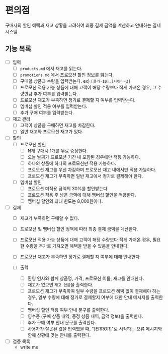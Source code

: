 # 편의점

구매자의 할인 혜택과 재고 상황을 고려하여 최종 결제 금액을 계산하고 안내하는 결제 시스템

## 기능 목록

- [ ] 입력
    - [ ] `products.md` 에서 재고를 읽는다.
    - [ ] `promotions.md` 에서 프로모션 할인 정보를 읽는다.
    - [ ] 구매할 상품과 수량을 입력받는다. ex) `[콜라-10],[사이다-3]`
    - [ ] 프로모션 적용 가능 상품에 대해 고객이 해당 수량보다 적게 가져온 경우, 그 수량만큼 추가 여부를 입력받는다.
    - [ ] 프로모션 재고가 부족하면 정가로 결제할 지 여부를 입력받는다.
    - [ ] 멤버십 할인 적용 여부를 입력받는다.
    - [ ] 추가 구매 여부를 입력받는다.

- [ ] 재고 관리
    - [ ] 고객이 상품을 구매하면 재고를 차감한다.
    - [ ] 일반 재고와 프로모션 재고가 있다.

- [ ] 할인
    - [ ] 프로모션 할인
        - [ ] N개 구매시 1개를 무료 증정한다.
        - [ ] 오늘 날짜가 프로모션 기간 내 포함된 경우에만 적용 가능하다.
        - [ ] 하나의 상품에 하나의 프로모션만 적용 가능하다.
        - [ ] 프로모션 재고를 우선 차감하며 프로모션 재고 내에서만 적용 가능하다.
        - [ ] 프로모션 재고가 부족하면 일반 재고에서 정가로 결제해야 한다.
    - [ ] 멤버십 할인
        - [ ] 프로모션 미적용 금액의 30%를 할인받는다.
        - [ ] 프로모션 적용 후 남은 금액에 대해 멤버십 할인을 적용한다.
        - [ ] 멤버십 할인의 최대 한도는 8,000원이다.

- [ ] 결제
    - [ ] 재고가 부족하면 구매할 수 없다.
    - [ ] 프로모션 및 멤버십 할인 정책에 따라 최종 결제 금액을 계산한다.
    - [ ] 프로모션 적용 가능 상품에 대해 고객이 해당 수량보다 적게 가져온 경우, 필요한 수량을 추가로 가져오면 혜택을 받을 수 있음을 안내한다.
    - [ ] 프로모션 재고가 부족하면 정가로 결제할 지 여부에 대해 안내한다.

  - [ ] 출력
      - [ ] 환영 인사와 함께 상품명, 가격, 프로모션 이름, 재고를 안내한다.
      - [ ] 재고가 없으면 `재고 없음`을 출력한다.
      - [ ] 프로모션 재고가 부족하여 일부 수량을 프로모션 혜택 없이 결제해야 하는 경우, 일부 수량에 대해 정가로 결제할지 여부에 대한 안내 메시지를 출력한다.
      - [ ] 멤버십 할인 적용 여부 안내 문구를 출력한다.
      - [ ] 영수증 (구매 상품 내역, 증정 상품 내역, 금액 정보)을 출력한다.
      - [ ] 추가 구매 여부 안내 문구를 출력한다.
      - [ ] 사용자가 잘못된 값을 입력했을 때, "[ERROR]"로 시작하는 오류 메시지와 함께 상황에 맞는 안내를 출력한다.

- [ ] 검증 목록
  - write me